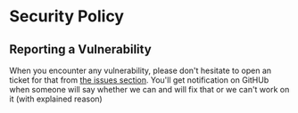 # Security Policy

## Reporting a Vulnerability

When you encounter any vulnerability, please don't hesitate to open an ticket for that from [the issues section](). You'll get notification on GitHUb when someone will say whether we can and will fix that or we can't work on it (with explained reason)
